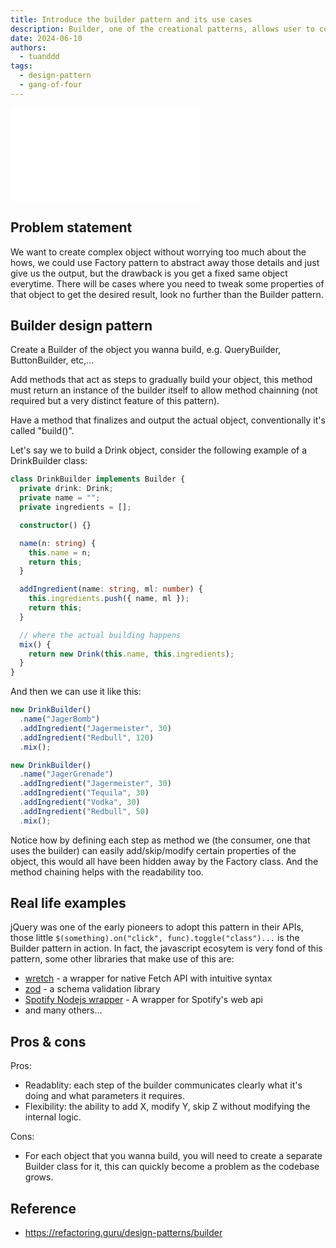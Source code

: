 ```yaml
---
title: Introduce the builder pattern and its use cases
description: Builder, one of the creational patterns, allows user to construct complex object step by step while still maintaining flexibility.
date: 2024-06-10
authors:
  - tuanddd
tags:
  - design-pattern
  - gang-of-four
---
```


![](assets/builder-design-pattern.pdf)

## Problem statement

We want to create complex object without worrying too much about the hows, we could use Factory pattern to abstract away those details and just give us the output, but the drawback is you get a fixed same object everytime. There will be cases where you need to tweak some properties of that object to get the desired result, look no further than the Builder pattern.

## Builder design pattern

Create a Builder of the object you wanna build, e.g. QueryBuilder, ButtonBuilder, etc,...

Add methods that act as steps to gradually build your object, this method must return an instance of the builder itself to allow method chainning (not required but a very distinct feature of this pattern).

Have a method that finalizes and output the actual object, conventionally it's called "build()".

Let's say we to build a Drink object, consider the following example of a DrinkBuilder class:

```ts
class DrinkBuilder implements Builder {
  private drink: Drink;
  private name = "";
  private ingredients = [];

  constructor() {}

  name(n: string) {
    this.name = n;
    return this;
  }

  addIngredient(name: string, ml: number) {
    this.ingredients.push({ name, ml });
    return this;
  }

  // where the actual building happens
  mix() {
    return new Drink(this.name, this.ingredients);
  }
}
```

And then we can use it like this:

```ts
new DrinkBuilder()
  .name("JagerBomb")
  .addIngredient("Jagermeister", 30)
  .addIngredient("Redbull", 120)
  .mix();

new DrinkBuilder()
  .name("JagerGrenade")
  .addIngredient("Jagermeister", 30)
  .addIngredient("Tequila", 30)
  .addIngredient("Vodka", 30)
  .addIngredient("Redbull", 50)
  .mix();
```

Notice how by defining each step as method we (the consumer, one that uses the builder) can easily add/skip/modify certain properties of the object, this would all have been hidden away by the Factory class. And the method chaining helps with the readability too.

## Real life examples

jQuery was one of the early pioneers to adopt this pattern in their APIs, those little `$(something).on("click", func).toggle("class")...` is the Builder pattern in action. In fact, the javascript ecosytem is very fond of this pattern, some other libraries that make use of this are:

- [wretch](https://github.com/elbywan/wretch) - a wrapper for native Fetch API with intuitive syntax
- [zod](https://github.com/colinhacks/zod) - a schema validation library
- [Spotify Nodejs wrapper](https://github.com/thelinmichael/spotify-web-api-node) - A wrapper for Spotify's web api
- and many others...

## Pros & cons

Pros:

- Readablity: each step of the builder communicates clearly what it's doing and what parameters it requires.
- Flexibility: the ability to add X, modify Y, skip Z without modifying the internal logic.

Cons:

- For each object that you wanna build, you will need to create a separate Builder class for it, this can quickly become a problem as the codebase grows.

## Reference

- <https://refactoring.guru/design-patterns/builder>
